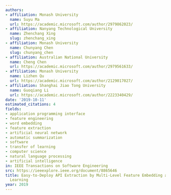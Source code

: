 ```yaml
---
authors:
- affiliation: Monash University
  name: Suyu Ma
  url: https://academic.microsoft.com/author/2979862023/
- affiliation: Nanyang Technological University
  name: Zhenchang Xing
  slug: zhenchang_xing
- affiliation: Monash University
  name: Chunyang Chen
  slug: chunyang_chen
- affiliation: Australian National University
  name: Cheng Chen
  url: https://academic.microsoft.com/author/2979561633/
- affiliation: Monash University
  name: Lizhen Qu
  url: https://academic.microsoft.com/author/2129017027/
- affiliation: Shanghai Jiao Tong University
  name: Guoqiang Li
  url: https://academic.microsoft.com/author/2223340429/
date: '2019-10-11'
estimated_citations: 4
fields:
- application programming interface
- feature engineering
- word embedding
- feature extraction
- artificial neural network
- automatic summarization
- software
- transfer of learning
- computer science
- natural language processing
- artificial intelligence
in: IEEE Transactions on Software Engineering
src: https://ieeexplore.ieee.org/document/8865646
title: Easy-to-Deploy API Extraction by Multi-Level Feature Embedding and Transfer
  Learning
year: 2019
---
```

